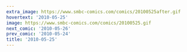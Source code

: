 ```yaml
---
extra_image: https://www.smbc-comics.com/comics/20100525after.gif
hovertext: '2010-05-25'
image: https://www.smbc-comics.com/comics/20100525.gif
next_comic: '2010-05-26'
prev_comic: '2010-05-24'
title: '2010-05-25'
---
```


